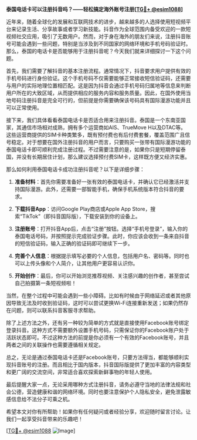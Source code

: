 **泰国电话卡可以注册抖音吗？——轻松搞定海外账号注册[[TG💪+ @esim1088](https://t.me/s/esim1088)]**

近年来，随着全球化的发展和互联网技术的进步，越来越多的人选择使用短视频平台来记录生活、分享故事或者学习新技能。抖音作为全球范围内备受欢迎的一款短视频社交应用，吸引了无数用户。然而，对于身在海外的朋友们来说，注册抖音账号可能会遇到一些问题，特别是当涉及到不同国家的网络环境和手机号码验证时。那么，泰国的电话卡是否能够用于注册抖音呢？今天我们就来详细探讨一下这个问题。

首先，我们需要了解抖音的基本注册流程。通常情况下，抖音要求用户提供有效的手机号码进行身份验证。这个手机号码不仅需要能够正常接收短信验证码，还需要与用户的实际地理位置相匹配。这是因为抖音会通过手机号码归属地等信息来判断用户所在的大致区域，从而提供相应的服务内容和服务质量。因此，在国外使用当地号码注册抖音是完全可行的，但前提是你需要确保该号码具有国际漫游功能并且可以正常使用。

接下来，我们具体看看泰国电话卡是否适合用来注册抖音。泰国是一个东南亚国家，其通信市场相对成熟，拥有多个运营商如AIS、TrueMove H以及DTAC等。这些运营商提供的SIM卡种类繁多，既有预付费也有后付费套餐，覆盖范围广且信号稳定。对于想要在国外注册抖音的用户而言，只要购买一张带有国际漫游功能的泰国电话卡即可顺利完成注册过程。不过需要注意的是，如果你只是短期停留泰国，并没有长期居住计划，那么建议选择预付费SIM卡，这样既方便又经济实惠。

那么如何利用泰国电话卡成功注册抖音呢？以下是详细步骤：

1. **准备材料**：首先你需要准备好一张有效的泰国电话卡，并确认它已经激活并支持国际漫游。此外，还需要一部智能手机，确保手机系统版本符合抖音的要求。

2. **下载抖音App**：访问Google Play商店或Apple App Store，搜索“TikTok”（即抖音国际版），下载安装到你的设备上。

3. **注册账号**：打开抖音App后，点击“注册”按钮。选择“手机号登录”，输入你的泰国电话号码，并按照提示完成验证步骤。此时，你应该会收到一条来自抖音的短信验证码，输入正确的验证码即可继续下一步。

4. **完善个人信息**：根据提示填写必要的个人信息，包括用户名、密码等。同时也可以上传头像和个人简介，让其他用户更容易认识你。

5. **开始创作**：最后，你可以开始浏览推荐视频、关注感兴趣的创作者，甚至尝试自己拍摄第一条短视频啦！

当然，在整个过程中可能会遇到一些小障碍。比如有时候由于网络延迟或者其他原因导致无法及时收到验证码，这时可以尝试更换Wi-Fi连接重新发送；如果仍然存在问题，则可以联系抖音客服寻求帮助。

除了上述方法之外，还有另一种较为简单的方式就是直接使用Facebook账号绑定登录抖音。这种方式不需要额外设置手机号码，只需保证你的Facebook账户处于活跃状态即可。不过这种方法的前提是你必须有一个有效的Facebook账号，并且两者之间的关联操作也需要遵循相关规定。

总之，无论是通过泰国电话卡还是Facebook账号，只要方法得当，都能够顺利实现抖音账号的注册。而且相比于国内版本，抖音国际版提供了更加丰富的内容类型和更广阔的交流空间，非常适合喜欢探索新鲜事物的年轻人使用。

最后提醒大家一点，无论采用哪种方式注册抖音，请务必遵守当地的法律法规和社会公德，营造健康和谐的网络环境。同时也要注意保护个人隐私安全，避免泄露敏感信息给不法分子可乘之机。

希望本文对你有所帮助！如果你有任何疑问或者经验分享，欢迎随时留言讨论。让我们一起享受抖音带来的乐趣吧！

[[TG💪+ @esim1088](https://t.me/s/esim1088) ![Image](https://i.postimg.cc/4NQfJmqS/Snipaste-2025-05-13-00-14-12.png)]